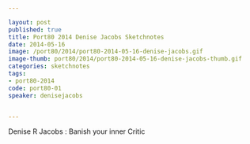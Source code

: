 ```yaml
---

layout: post
published: true
title: Port80 2014 Denise Jacobs Sketchnotes
date: 2014-05-16
image: /port80/2014/port80-2014-05-16-denise-jacobs.gif
image-thumb: port80/2014/port80-2014-05-16-denise-jacobs-thumb.gif
categories: sketchnotes
tags:
- port80-2014
code: port80-01
speaker: denisejacobs


---
```


Denise R Jacobs : Banish your inner Critic